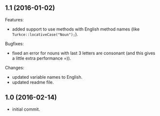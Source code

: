 ## 1.1 (2016-01-02)

Features:

- added support to use methods with English method names (like `Turkce::locativeCase("Noun");`).

Bugfixes:

- fixed an error for nouns with last 3 letters are consonant (and this gives a little extra performance =)).

Changes:

- updated variable names to English.
- updated readme file.

## 1.0 (2016-02-14)

- initial commit.
